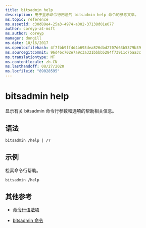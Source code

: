 ```yaml
---
title: bitsadmin help
description: 用于显示命令行用法的 bitsadmin help 命令的参考文章。
ms.topic: reference
ms.assetid: c30d89e4-25a3-4974-a002-37138d01e077
author: coreyp-at-msft
ms.author: coreyp
manager: dongill
ms.date: 10/16/2017
ms.openlocfilehash: 4f7fbb9ff4d4b693dea826dbd2707d63b5379b39
ms.sourcegitcommit: 96d46c702e7a9c3a321bbbb5284f73911c7baa3c
ms.translationtype: MT
ms.contentlocale: zh-CN
ms.lasthandoff: 08/27/2020
ms.locfileid: "89028595"
---
```

# <a name="bitsadmin-help"></a>bitsadmin help

显示有关 bitsadmin 命令行参数和选项的帮助相关信息。

## <a name="syntax"></a>语法

```
bitsadmin /help | /?
```

## <a name="examples"></a>示例

检索命令行帮助。

```
bitsadmin /help
```

## <a name="additional-references"></a>其他参考

- [命令行语法项](command-line-syntax-key.md)

- [bitsadmin 命令](bitsadmin.md)
